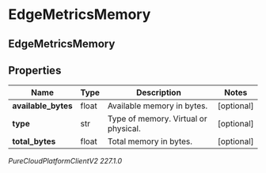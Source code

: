 # EdgeMetricsMemory

## EdgeMetricsMemory

## Properties

|Name | Type | Description | Notes|
|------------ | ------------- | ------------- | -------------|
| **available_bytes** | float | Available memory in bytes. | [optional] |
| **type** | str | Type of memory. Virtual or physical. | [optional] |
| **total_bytes** | float | Total memory in bytes. | [optional] |



_PureCloudPlatformClientV2 227.1.0_
